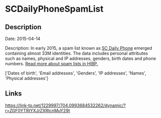 # SCDailyPhoneSpamList

## Description

Date: 2015-04-14

Description:
In early 2015, a spam list known as <a href="http://www.data4marketers.com/2015APRspecials.html" target="_blank" rel="noopener">SC Daily Phone</a> emerged containing almost 33M identities. The data includes personal attributes such as names, physical and IP addresses, genders, birth dates and phone numbers. <a href="https://www.troyhunt.com/have-i-been-pwned-and-spam-lists-of-personal-information" target="_blank" rel="noopener">Read more about spam lists in HIBP.</a>


['Dates of birth', 'Email addresses', 'Genders', 'IP addresses', 'Names', 'Physical addresses']

## Links

https://link-to.net/1229997/704.0993684532262/dynamic/?r=ZGF0YTRtYXJrZXRlcnMuY29t